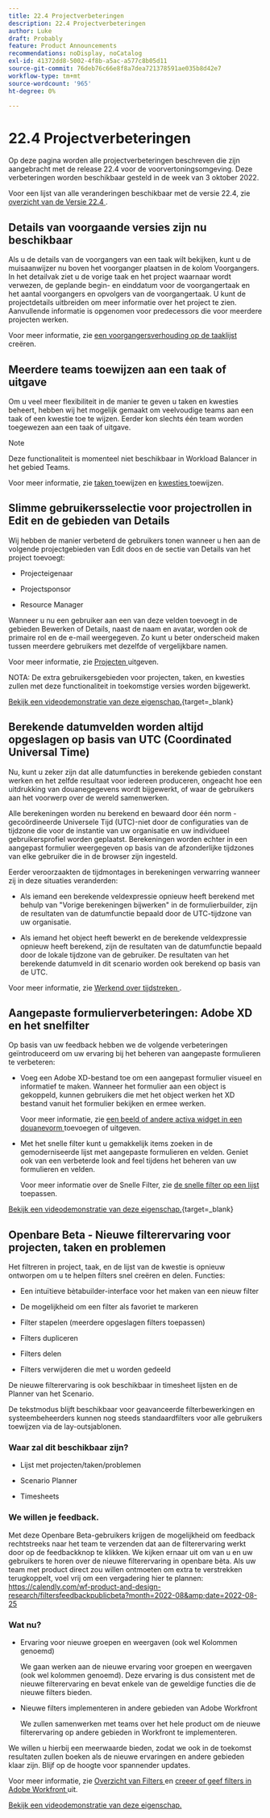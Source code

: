 ```yaml
---
title: 22.4 Projectverbeteringen
description: 22.4 Projectverbeteringen
author: Luke
draft: Probably
feature: Product Announcements
recommendations: noDisplay, noCatalog
exl-id: 41372dd8-5002-4f8b-a5ac-a577c8b05d11
source-git-commit: 76deb76c66e8f8a7dea721378591ae035b8d42e7
workflow-type: tm+mt
source-wordcount: '965'
ht-degree: 0%

---
```


# 22.4 Projectverbeteringen

Op deze pagina worden alle projectverbeteringen beschreven die zijn aangebracht met de release 22.4 voor de voorvertoningsomgeving. Deze verbeteringen worden beschikbaar gesteld in de week van 3 oktober 2022.

Voor een lijst van alle veranderingen beschikbaar met de versie 22.4, zie [ overzicht van de Versie 22.4 ](/help/quicksilver/product-announcements/product-releases/22.4-release-activity/22-4-release-overview.md).

## Details van voorgaande versies zijn nu beschikbaar

Als u de details van de voorgangers van een taak wilt bekijken, kunt u de muisaanwijzer nu boven het voorganger plaatsen in de kolom Voorgangers. In het detailvak ziet u de vorige taak en het project waarnaar wordt verwezen, de geplande begin- en einddatum voor de voorgangertaak en het aantal voorgangers en opvolgers van de voorgangertaak. U kunt de projectdetails uitbreiden om meer informatie over het project te zien. Aanvullende informatie is opgenomen voor predecessors die voor meerdere projecten werken.

Voor meer informatie, zie [ een voorgangersverhouding op de taaklijst ](/help/quicksilver/manage-work/tasks/use-prdcssrs/create-predecessors-on-task-list.md) creëren.

## Meerdere teams toewijzen aan een taak of uitgave

Om u veel meer flexibiliteit in de manier te geven u taken en kwesties beheert, hebben wij het mogelijk gemaakt om veelvoudige teams aan een taak of een kwestie toe te wijzen. Eerder kon slechts één team worden toegewezen aan een taak of uitgave.

>[!NOTE]
>
>Deze functionaliteit is momenteel niet beschikbaar in Workload Balancer in het gebied Teams.

Voor meer informatie, zie [ taken ](/help/quicksilver/manage-work/tasks/assign-tasks/assign-tasks.md) toewijzen en [ kwesties ](/help/quicksilver/manage-work/issues/manage-issues/assign-issues.md) toewijzen.

## Slimme gebruikersselectie voor projectrollen in Edit en de gebieden van Details

Wij hebben de manier verbeterd de gebruikers tonen wanneer u hen aan de volgende projectgebieden van Edit doos en de sectie van Details van het project toevoegt:

* Projecteigenaar

* Projectsponsor

* Resource Manager

Wanneer u nu een gebruiker aan een van deze velden toevoegt in de gebieden Bewerken of Details, naast de naam en avatar, worden ook de primaire rol en de e-mail weergegeven. Zo kunt u beter onderscheid maken tussen meerdere gebruikers met dezelfde of vergelijkbare namen.

Voor meer informatie, zie [ Projecten ](/help/quicksilver/manage-work/projects/manage-projects/edit-projects.md) uitgeven.

NOTA: De extra gebruikersgebieden voor projecten, taken, en kwesties zullen met deze functionaliteit in toekomstige versies worden bijgewerkt.

[ Bekijk een videodemonstratie van deze eigenschap.](https://video.tv.adobe.com/v/3412390/){target=_blank}

## Berekende datumvelden worden altijd opgeslagen op basis van UTC (Coordinated Universal Time)

Nu, kunt u zeker zijn dat alle datumfuncties in berekende gebieden constant werken en het zelfde resultaat voor iedereen produceren, ongeacht hoe een uitdrukking van douanegegevens wordt bijgewerkt, of waar de gebruikers aan het voorwerp over de wereld samenwerken.

Alle berekeningen worden nu berekend en bewaard door één norm - gecoördineerde Universele Tijd (UTC)-niet door de configuraties van de tijdzone die voor de instantie van uw organisatie en uw individueel gebruikersprofiel worden geplaatst. Berekeningen worden echter in een aangepast formulier weergegeven op basis van de afzonderlijke tijdzones van elke gebruiker die in de browser zijn ingesteld.

Eerder veroorzaakten de tijdmontages in berekeningen verwarring wanneer zij in deze situaties veranderden:

* Als iemand een berekende veldexpressie opnieuw heeft berekend met behulp van &quot;Vorige berekeningen bijwerken&quot; in de formulierbuilder, zijn de resultaten van de datumfunctie bepaald door de UTC-tijdzone van uw organisatie.

* Als iemand het object heeft bewerkt en de berekende veldexpressie opnieuw heeft berekend, zijn de resultaten van de datumfunctie bepaald door de lokale tijdzone van de gebruiker. De resultaten van het berekende datumveld in dit scenario worden ook berekend op basis van de UTC.

Voor meer informatie, zie [ Werkend over tijdstreken ](/help/quicksilver/workfront-basics/tips-tricks-and-troubleshooting/working-across-timezones.md).

## Aangepaste formulierverbeteringen: Adobe XD en het snelfilter

Op basis van uw feedback hebben we de volgende verbeteringen geïntroduceerd om uw ervaring bij het beheren van aangepaste formulieren te verbeteren:

* Voeg een Adobe XD-bestand toe om een aangepast formulier visueel en informatief te maken. Wanneer het formulier aan een object is gekoppeld, kunnen gebruikers die met het object werken het XD bestand vanuit het formulier bekijken en ermee werken.

  Voor meer informatie, zie [ een beeld of andere activa widget in een douanevorm ](/help/quicksilver/administration-and-setup/customize-workfront/create-manage-custom-forms/add-widget-or-edit-its-properties-in-a-custom-form.md) toevoegen of uitgeven.

* Met het snelle filter kunt u gemakkelijk items zoeken in de gemoderniseerde lijst met aangepaste formulieren en velden. Geniet ook van een verbeterde look and feel tijdens het beheren van uw formulieren en velden.

  Voor meer informatie over de Snelle Filter, zie [ de snelle filter op een lijst ](/help/quicksilver/workfront-basics/navigate-workfront/use-lists/apply-quick-filter-list.md) toepassen.

[ Bekijk een videodemonstratie van deze eigenschap.](https://video.tv.adobe.com/v/3412469/){target=_blank}

## Openbare Beta - Nieuwe filterervaring voor projecten, taken en problemen

Het filtreren in project, taak, en de lijst van de kwestie is opnieuw ontworpen om u te helpen filters snel creëren en delen. Functies:

* Een intuïtieve bètabuilder-interface voor het maken van een nieuw filter

* De mogelijkheid om een filter als favoriet te markeren

* Filter stapelen (meerdere opgeslagen filters toepassen)

* Filters dupliceren

* Filters delen

* Filters verwijderen die met u worden gedeeld


De nieuwe filterervaring is ook beschikbaar in timesheet lijsten en de Planner van het Scenario.

De tekstmodus blijft beschikbaar voor geavanceerde filterbewerkingen en systeembeheerders kunnen nog steeds standaardfilters voor alle gebruikers toewijzen via de lay-outsjablonen.

### Waar zal dit beschikbaar zijn?

* Lijst met projecten/taken/problemen

* Scenario Planner

* Timesheets


### We willen je feedback.

Met deze Openbare Beta-gebruikers krijgen de mogelijkheid om feedback rechtstreeks naar het team te verzenden dat aan de filterervaring werkt door op de feedbackknop te klikken. We kijken ernaar uit om van u en uw gebruikers te horen over de nieuwe filterervaring in openbare bèta. Als uw team met product direct zou willen ontmoeten om extra te verstrekken terugkoppelt, voel vrij om een vergadering hier te plannen: https://calendly.com/wf-product-and-design-research/filtersfeedbackpublicbeta?month=2022-08&amp;date=2022-08-25

### Wat nu?

* Ervaring voor nieuwe groepen en weergaven (ook wel Kolommen genoemd)

  We gaan werken aan de nieuwe ervaring voor groepen en weergaven (ook wel kolommen genoemd). Deze ervaring is dus consistent met de nieuwe filterervaring en bevat enkele van de geweldige functies die de nieuwe filters bieden.

* Nieuwe filters implementeren in andere gebieden van Adobe Workfront

  We zullen samenwerken met teams over het hele product om de nieuwe filterervaring op andere gebieden in Workfront te implementeren.


We willen u hierbij een meerwaarde bieden, zodat we ook in de toekomst resultaten zullen boeken als de nieuwe ervaringen en andere gebieden klaar zijn. Blijf op de hoogte voor spannender updates.

Voor meer informatie, zie [ Overzicht van Filters ](/help/quicksilver/reports-and-dashboards/reports/reporting-elements/filters-overview.md) en [ creeer of geef filters in Adobe Workfront ](/help/quicksilver/reports-and-dashboards/reports/reporting-elements/create-filters.md) uit.

[ Bekijk een videodemonstratie van deze eigenschap.](https://video.tv.adobe.com/v/3412391/)
